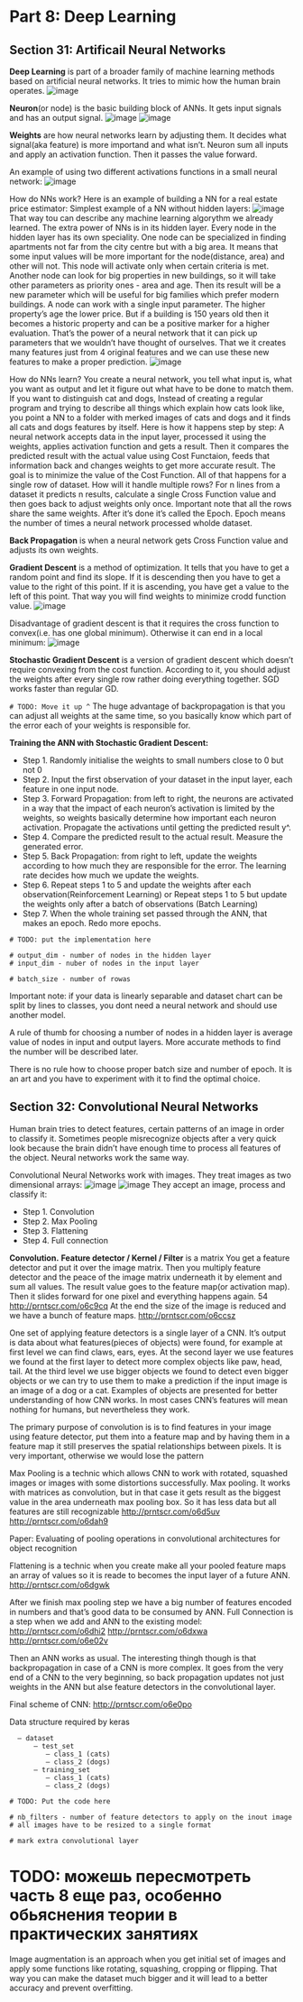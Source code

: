 # Part 8: Deep Learning

## Section 31: Artificail Neural Networks
**Deep Learning** is part of a broader family of machine learning methods based on artificial neural networks. It tries to mimic how the human brain operates.
![image](images/44.png)

**Neuron**(or node) is the basic building block of ANNs. It gets input signals and has an output signal.
![image](images/45.png)
![image](images/46.png)

**Weights** are how neural networks learn by adjusting them. It decides what signal(aka feature) is more importand and what isn’t.
Neuron sum all inputs and apply an activation function. 
Then it passes the value forward.

An example of using two different activations functions in a small neural network: ![image](images/47.png)

How do NNs work? Here is an example of building a NN for a real estate price estimator:
Simplest example of a NN without hidden layers: ![image](images/48.png)
That way tou can describe any machine learning algorythm we already learned.
The extra power of NNs is in its hidden layer.
Every node in the hidden layer has its own speciality. One node can be specialized in finding apartments not far from the city centre but with a big area. It means that some input values will be more important for the node(distance, area) and other will not. This node will activate only when certain criteria is met.
Another node can look for big properties in new buildings, so it will take other parameters as priority ones - area and age. Then its result will be a new parameter which will be useful for big families which prefer modern buildings.
A node can work with a single input parameter. The higher property’s age the lower price. But if a building is 150 years old then it becomes a historic property and can be a positive marker for a higher evaluation.
That’s the power of a neural network that it can pick up parameters that we wouldn’t have thought of ourselves.
That we it creates many features just from 4 original features and we can use these new features to make a proper prediction.
![image](images/49.png)

How do NNs learn?
You create a neural network, you tell what input is, what you want as output and let it figure out what have to be done to match them.
If you want to distinguish cat and dogs, Instead of creating a regular program and trying to describe all things which explain how cats look like, you point a NN to a folder with merked images of cats and dogs and it finds all cats and dogs features by itself.
Here is how it happens step by step:
A neural network accepts data in the input layer, processed it using the weights, applies activation function and gets a result. Then it compares the predicted result with the actual value using Cost Functaion, feeds that information back and changes weights to get more accurate result. The goal is to minimize the value of the Cost Function. 
All of that happens for a single row of dataset. How will it handle multiple rows?
For n lines from a dataset it predicts n results, calculate a single Cross Function value and then goes back to adjust weights only once.
Important note that all the rows share the same weights.
After it’s done it’s called the Epoch. Epoch means the number of times a neural network processed wholde dataset.

**Back Propagation** is when a neural network gets Cross Function value and adjusts its own weights.

**Gradient Descent** is a method of optimization. It tells that you have to get a random point and find its slope. If it is descending then you have to get a value to the right of this point. If it is ascending, you have get a value to the left of this point. That way you will find weights to minimize crodd function value.
![image](images/50.png)

Disadvantage of gradient descent is that it requires the cross function to convex(i.e. has one global minimum). Otherwise it can end in a local minimum: ![image](images/51.png)

**Stochastic Gradient Descent** is a version of gradient descent which doesn’t require convexing from the cost function. According to it, you should adjust the weights after every single row rather doing everything together. SGD works faster than regular GD.

`# TODO: Move it up ^`
The huge advantage of backpropagation is that you can adjust all weights at the same time, so you basically know which part of the error each of your weights is responsible for.

**Training the ANN with Stochastic Gradient Descent:**
* Step 1. Randomly initialise the weights to small numbers close to 0 but not 0
* Step 2. Input the first observation of your dataset in the input layer, each feature in one input node.
* Step 3. Forward Propagation: from left to right, the neurons are activated in a way that the impact of each neuron’s activation is limited by the weights, so weights basically determine how important each neuron activation. Propagate the activations until getting the predicted result y^.
* Step 4. Compare the predicted result to the actual result. Measure the generated error.
* Step 5. Back Propagation: from right to left, update the weights according to how much they are responsible for the error. The learning rate decides how much we update the weights.
* Step 6. Repeat steps 1 to 5 and update the weights after each observation(Reinforcement Learning) or 
             Repeat steps 1 to 5 but update the weights only after a batch of observations (Batch Learning)
* Step 7. When the whole training set passed through the ANN, that makes an epoch. Redo more epochs.

```
# TODO: put the implementation here

# output_dim - number of nodes in the hidden layer
# input_dim - nuber of nodes in the input layer

# batch_size - number of rowas 
```

Important note: if your data is linearly separable and dataset chart can be split by lines to classes, you dont need a neural network and should use another model.

A rule of thumb for choosing a number of nodes in a hidden layer is average value of nodes in input and output layers.
More accurate methods to find the number will be described later.

There is no rule how to choose proper batch size and number of epoch. It is an art and you have to experiment with it to find the optimal choice.


## Section 32: Convolutional Neural Networks

Human brain tries to detect features, certain patterns of an image in order to classify it. Sometimes people misrecognize objects after a very quick look because the brain didn’t have enough time to process all features of the object. Neural networks work the same way.

Convolutional Neural Networks work with images.
They treat images as two dimensional arrays:
![image](images/52.png)
![image](images/53.png)
They accept an image, process  and classify it:
* Step 1. Convolution
* Step 2. Max Pooling
* Step 3. Flattening
* Step 4. Full connection

**Convolution.**
**Feature detector / Kernel / Filter** is a matrix
You get a feature detector and put it over the image matrix. Then you multiply feature detector and the peace of the image matrix underneath it by element and sum all values. The result value goes to the feature map(or activation map). Then it slides forward for one pixel and everything happens again. 
54 http://prntscr.com/o6c9cq
At the end the size of the image is reduced and we have a bunch of feature maps.
http://prntscr.com/o6ccsz

One set of applying feature detectors is a single layer of a CNN. It’s output is data about what features(pieces of objects) were found, for example at first level we can find claws, ears, eyes. At the second layer we use features we found at the first layer to detect more complex objects like paw, head, tail. At the third level we use bigger objects we found to detect even bigger objects or we can try to use them to make a prediction if the input image is an image of a dog or a cat. 
Examples of objects are presented for better understanding of how CNN works. In most cases CNN’s features will mean nothing for humans, but nevertheless they work.

The primary purpose of convolution is is to find features in your image using feature detector, put them into a feature map and by having them in a feature map it still preserves the spatial relationships between pixels. It is very important, otherwise we would lose the pattern

Max Pooling is a technic which allows CNN to work with rotated, squashed images or images with some distortions successfully.
Max pooling. It works with matrices as convolution, but in that case it gets result as the biggest value in the area underneath max pooling box. So it has less data but all features are still recognizable
http://prntscr.com/o6d5uv
http://prntscr.com/o6dah9

Paper: Evaluating of pooling operations in convolutional architectures for object recognition

Flattening is a technic when you create make all your pooled feature maps an array of values so it is reade to becomes the input layer of a future ANN.
http://prntscr.com/o6dgwk

After we finish max pooling step we have a big number of features encoded in numbers and that’s good data to be consumed by ANN.
Full Connection is a step when we add and ANN to the existing model: 
http://prntscr.com/o6dhi2
http://prntscr.com/o6dxwa
http://prntscr.com/o6e02v

Then an ANN works as usual. The interesting thingh though is that backpropagation in case of a CNN is more complex. It goes from the very end of a CNN to the very beginning, so back propagation updates not just weights in the ANN but alse feature detectors in the convolutional layer.

Final scheme of CNN: http://prntscr.com/o6e0po

Data structure required by keras
```
  — dataset
      — test_set
         — class_1 (cats)
         — class_2 (dogs)
      — training_set
         — class_1 (cats)
         — class_2 (dogs)
```

```
# TODO: Put the code here

# nb_filters - number of feature detectors to apply on the inout image
# all images have to be resized to a single format

# mark extra convolutional layer
```

# TODO: можешь пересмотреть часть 8 еще раз, особенно обьяснения теории в практических занятиях

Image augmentation is an approach when you get initial set of images and apply some functions like rotating, squashing, cropping or flipping. That way you can make the dataset much bigger and it will lead to a better accuracy and prevent overfitting.





